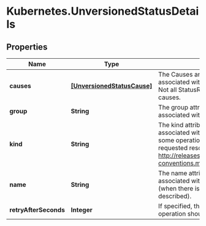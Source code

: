 # Kubernetes.UnversionedStatusDetails

## Properties
Name | Type | Description | Notes
------------ | ------------- | ------------- | -------------
**causes** | [**[UnversionedStatusCause]**](UnversionedStatusCause.md) | The Causes array includes more details associated with the StatusReason failure. Not all StatusReasons may provide detailed causes. | [optional] 
**group** | **String** | The group attribute of the resource associated with the status StatusReason. | [optional] 
**kind** | **String** | The kind attribute of the resource associated with the status StatusReason. On some operations may differ from the requested resource Kind. More info: http://releases.k8s.io/HEAD/docs/devel/api-conventions.md#types-kinds | [optional] 
**name** | **String** | The name attribute of the resource associated with the status StatusReason (when there is a single name which can be described). | [optional] 
**retryAfterSeconds** | **Integer** | If specified, the time in seconds before the operation should be retried. | [optional] 


